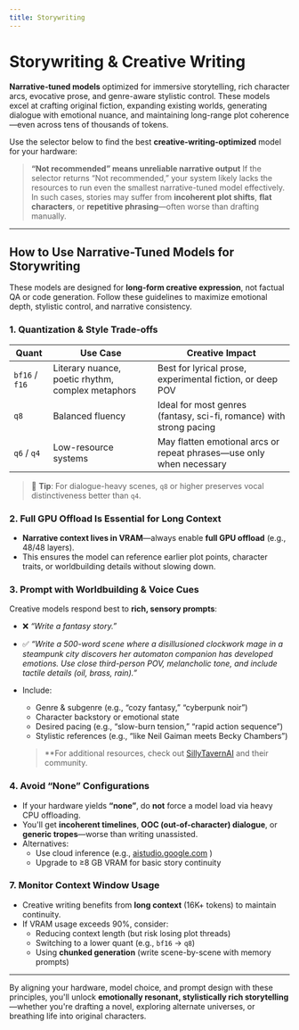 ```yaml
---
title: Storywriting
---
```


# Storywriting & Creative Writing

**Narrative-tuned models** optimized for immersive storytelling, rich character arcs, evocative prose, and genre-aware stylistic control. These models excel at crafting original fiction, expanding existing worlds, generating dialogue with emotional nuance, and maintaining long-range plot coherence—even across tens of thousands of tokens.

Use the selector below to find the best **creative-writing-optimized** model for your hardware:


<script setup>
import ModelSelector from '../../../components/ModelSelector.vue'
const models = [
  { ramMin: 128, vramMin: 32, models: [{"GPT OSS 120B": { parameters: 120, quantization: 'MXFP4' }}, {"Gemma 3 27B": { parameters: 27, quantization: 'Q8_K_XL' }}], usefulness: 1.0},
  { ramMin: 128, vramMin: 16, models: [{"GPT OSS 120B": { parameters: 120, quantization: 'MXFP4' }}, {"Gemma 3 27B": { parameters: 27, quantization: 'Q4_K_XL' }}], usefulness: 0.9},
  { ramMin: 128, vramMin: 12, models: [{"GPT OSS 120B": { parameters: 120, quantization: 'MXFP4' }}, {"Gemma 3 12B": { parameters: 12, quantization: 'Q6_K_XL' }}], usefulness: 0.8},
  { ramMin: 128, vramMin: 0, models: [{"GPT OSS 120B": { parameters: 120, quantization: 'MXFP4' }}], usefulness: 0.7},

  { ramMin: 64, vramMin: 32, models: [{"GPT OSS 20B": { parameters: 20, quantization: 'MXFP4' }}, {"Gemma 3 27B": { parameters: 27, quantization: 'Q8_K_XL' }}], usefulness: 0.8},
  { ramMin: 64, vramMin: 24, models: [{"GPT OSS 20B": { parameters: 20, quantization: 'MXFP4' }}, {"Gemma 3 27B": { parameters: 27, quantization: 'Q6_K_XL' }}], usefulness: 0.7},
  { ramMin: 64, vramMin: 12, models: [{"GPT OSS 20B": { parameters: 20, quantization: 'MXFP4' }}, {"Gemma 3 12B": { parameters: 12, quantization: 'Q6_K_XL' }}], usefulness: 0.6},
  { ramMin: 64, vramMin: 0, models: [{"GPT OSS 20B": { parameters: 20, quantization: 'MXFP4' }}], usefulness: 0.5},

  { ramMin: 32, vramMin: 32, models: [{"GPT OSS 20B": { parameters: 20, quantization: 'MXFP4' }}, {"Gemma 3 27B": { parameters: 27, quantization: 'Q8_K_XL' }}], usefulness: 0.7},
  { ramMin: 32, vramMin: 24, models: [{"GPT OSS 20B": { parameters: 20, quantization: 'MXFP4' }}, {"Gemma 3 27B": { parameters: 27, quantization: 'Q6_K_XL' }}], usefulness: 0.6},
  { ramMin: 32, vramMin: 16, models: [{"GPT OSS 20B": { parameters: 20, quantization: 'MXFP4' }}, {"Gemma 3 12B": { parameters: 12, quantization: 'Q8_K_XL' }}], usefulness: 0.5},
  { ramMin: 32, vramMin: 12, models: [{"GPT OSS 20B": { parameters: 20, quantization: 'MXFP4' }}, {"Gemma 3 12B": { parameters: 12, quantization: 'Q6_K_XL' }}], usefulness: 0.4},
  { ramMin: 32, vramMin: 8, models: [{"GPT OSS 20B": { parameters: 20, quantization: 'MXFP4' }}, {"Gemma 3 12B": { parameters: 12, quantization: 'Q4_K_XL' }}], usefulness: 0.3},
  { ramMin: 32, vramMin: 6, models: [{"GPT OSS 20B": { parameters: 20, quantization: 'MXFP4' }}], usefulness: 0.25},

  { ramMin: 16, vramMin: 32, models: [{"GPT OSS 20B": { parameters: 20, quantization: 'MXFP4' }}, {"Gemma 3 27B": { parameters: 27, quantization: 'Q8_K_XL' }}], usefulness: 0.5},
  { ramMin: 16, vramMin: 24, models: [{"GPT OSS 20B": { parameters: 20, quantization: 'MXFP4' }}, {"Gemma 3 27B": { parameters: 27, quantization: 'Q6_K_XL' }}], usefulness: 0.4},
  { ramMin: 16, vramMin: 16, models: [{"GPT OSS 20B": { parameters: 20, quantization: 'MXFP4' }}, {"Gemma 3 12B": { parameters: 12, quantization: 'Q8_K_XL' }}], usefulness: 0.3},
  { ramMin: 16, vramMin: 12, models: [{"GPT OSS 20B": { parameters: 20, quantization: 'MXFP4' }}, {"Gemma 3 12B": { parameters: 12, quantization: 'Q6_K_XL' }}], usefulness: 0.25},
  { ramMin: 16, vramMin: 8, models: [{"Gemma 3 12B": { parameters: 12, quantization: 'Q4_K_XL' }}], usefulness: 0.2},
]

</script>

<ModelSelector :modelDefinitions="models" />


> **“Not recommended” means unreliable narrative output**
> If the selector returns “Not recommended,” your system likely lacks the resources to run even the smallest narrative-tuned model effectively. In such cases, stories may suffer from **incoherent plot shifts**, **flat characters**, or **repetitive phrasing**—often worse than drafting manually.

---

## How to Use Narrative-Tuned Models for Storywriting

These models are designed for **long-form creative expression**, not factual QA or code generation. Follow these guidelines to maximize emotional depth, stylistic control, and narrative consistency.

### 1. **Quantization & Style Trade-offs**
| Quant | Use Case | Creative Impact |
|------|--------|----------------|
| `bf16` / `f16` | Literary nuance, poetic rhythm, complex metaphors | Best for lyrical prose, experimental fiction, or deep POV |
| `q8` | Balanced fluency | Ideal for most genres (fantasy, sci-fi, romance) with strong pacing |
| `q6` / `q4` | Low-resource systems | May flatten emotional arcs or repeat phrases—use only when necessary |

> 📝 **Tip**: For dialogue-heavy scenes, `q8` or higher preserves vocal distinctiveness better than `q4`.

### 2. **Full GPU Offload Is Essential for Long Context**
- **Narrative context lives in VRAM**—always enable **full GPU offload** (e.g., 48/48 layers).
- This ensures the model can reference earlier plot points, character traits, or worldbuilding details without slowing down.

### 3. **Prompt with Worldbuilding & Voice Cues**
Creative models respond best to **rich, sensory prompts**:
- ❌ _“Write a fantasy story.”_  
- ✅ _“Write a 500-word scene where a disillusioned clockwork mage in a steampunk city discovers her automaton companion has developed emotions. Use close third-person POV, melancholic tone, and include tactile details (oil, brass, rain).”_
- Include:
  - Genre & subgenre (e.g., “cozy fantasy,” “cyberpunk noir”)
  - Character backstory or emotional state
  - Desired pacing (e.g., “slow-burn tension,” “rapid action sequence”)
  - Stylistic references (e.g., “like Neil Gaiman meets Becky Chambers”)

  > **For additional resources, check out [SillyTavernAI](https://sillytavernai.com/) and their community.

### 4. **Avoid “None” Configurations**
- If your hardware yields **“none”**, do **not** force a model load via heavy CPU offloading.
- You'll get **incoherent timelines**, **OOC (out-of-character) dialogue**, or **generic tropes**—worse than writing unassisted.
- Alternatives:
  - Use cloud inference (e.g., [aistudio.google.com](https://aistudio.google.com/prompts/new_chat?model=gemma-3-27b-it) )
  - Upgrade to ≥8 GB VRAM for basic story continuity

### 7. **Monitor Context Window Usage**
- Creative writing benefits from **long context** (16K+ tokens) to maintain continuity.
- If VRAM usage exceeds 90%, consider:
  - Reducing context length (but risk losing plot threads)
  - Switching to a lower quant (e.g., `bf16` → `q8`)
  - Using **chunked generation** (write scene-by-scene with memory prompts)

---

By aligning your hardware, model choice, and prompt design with these principles, you'll unlock **emotionally resonant, stylistically rich storytelling**—whether you're drafting a novel, exploring alternate universes, or breathing life into original characters.